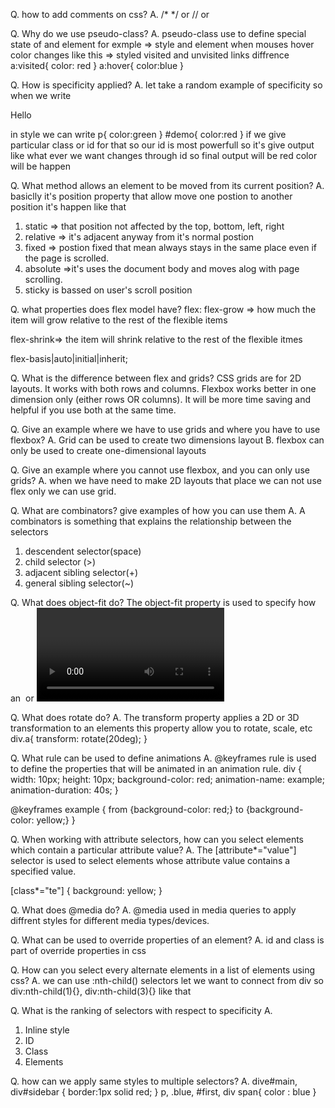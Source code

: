 Q. how to add comments on css?
A.  /*   */ or // or <!-- -->

Q. Why do we use pseudo-class?
A. pseudo-class use to define special state of and element
   for exmple
=> style and element when mouses hover color changes      like this
=> styled visited and unvisited links diffrence
a:visited{
    color: red
}
a:hover{
    color:blue
}

Q. How is specificity applied?
A. let take a random example of specificity so 
   when we write 
   <p id="demo">Hello</p>
   in style we can write
   p{
      color:green
   }
   #demo{
       color:red
   }
   if we give particular class or id for that 
   so our id is most powerfull so
   it's give output like what ever we want changes through
   id 
   so final output will be red color will be happen

Q. What method allows an element to be moved from its current position?
A. basiclly it's position property that allow move one postion to another position 
it's happen like that 
1. static
=> that position not affected by the top, bottom, left, right
2. relative
=> it's adjacent anyway from it's normal postion
3. fixed
=> postion fixed that mean always stays in the same place even if the page is scrolled.
4. absolute
=>it's uses the document body and moves alog with page scrolling. 
5. sticky
is bassed on user's scroll position

Q. what properties does flex model have?
flex: 
flex-grow => how much the item will grow relative to the rest of the flexible items

flex-shrink=> the item will shrink relative to the 
rest of the flexible itmes

flex-basis|auto|initial|inherit;

Q. What is the difference between flex and grids?
CSS grids are for 2D layouts. It works with both rows and columns. Flexbox works better in one dimension only (either rows OR columns). It will be more time saving and helpful if you use both at the same time.

Q. Give an example where we have to use grids and where you have to use flexbox?
A. Grid can be used to create two dimensions layout
B. flexbox can only be used to create one-dimensional layouts

Q. Give an example where you cannot use flexbox, and you can only use grids?
A. when we have need to make 2D layouts that place we can not use flex only we can use grid.

Q. What are combinators? give examples of how you can use them
A. A combinators is something that explains the relationship between the selectors
1. descendent selector(space)
2. child selector (>)
3. adjacent sibling selector(+)
4. general sibling selector(~)

Q. What does object-fit do?
The object-fit property is used to specify how an <img> or <video> should be resized to fit its container.

Q. What does rotate do?
A. The transform property applies a 2D or 3D transformation to an elements this property allow you to rotate, scale, etc
div.a{
    transform: rotate(20deg);
}

Q. What rule can be used to define animations
A. @keyframes rule is used to define the properties that will be animated in an animation rule.
div {
  width: 10px;
  height: 10px;
  background-color: red;
  animation-name: example;
  animation-duration: 40s;
}

@keyframes example {
  from {background-color: red;}
  to {background-color: yellow;}
}

Q. When working with attribute selectors, how can you select elements which contain a particular attribute value?
A. The [attribute*="value"] selector is used to select elements whose attribute value contains a specified value.

[class*="te"] {
  background: yellow;
}

Q. What does @media do?
A. @media used in media queries to apply diffrent styles for different media types/devices.

Q. What can be used to override properties of an element?
A. id and class is part of override properties in css

Q. How can you select every alternate elements in a list of elements using css?
A. we can use :nth-child() selectors
let we want to connect from div
so div:nth-child(1){},  div:nth-child(3){} like that

Q. What is the ranking of selectors with respect to specificity
A.
1. Inline style
2. ID
3. Class
4. Elements

Q. how can we apply same styles to multiple selectors?
A. dive#main, div#sidebar {
    border:1px solid red;
  }
  p, .blue, #first, div span{ color : blue }








